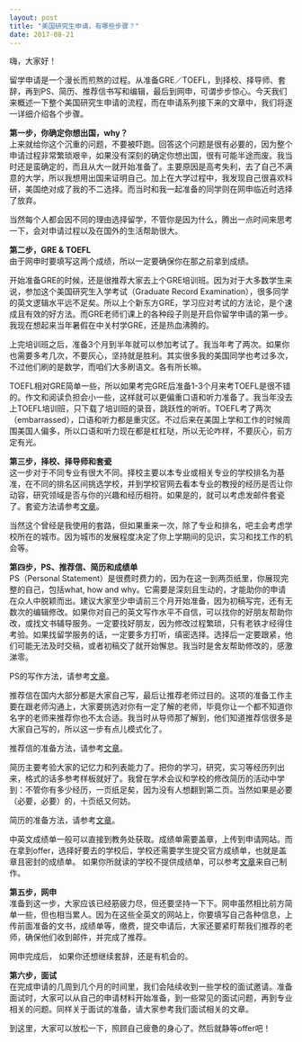 ```yaml
---
layout: post
title: "美国研究生申请，有哪些步骤？"
date: 2017-08-21
---
```


嗨，大家好！

留学申请是一个漫长而煎熬的过程。从准备GRE／TOEFL，到择校、择导师、套辞，再到PS、简历、推荐信书写和编辑，最后到网申，可谓步步惊心。今天我们来概述一下整个美国研究生申请的流程，而在申请系列接下来的文章中，我们将逐一详细介绍各个步骤。

**第一步，你确定你想出国，why？**  
上来就给你这个沉重的问题，不要被吓跑。回答这个问题是很有必要的，因为整个申请过程非常繁琐艰辛，如果没有深刻的确定你想出国，很有可能半途而废。我当时还是蛮确定的，而且从大一就开始准备了。主要原因是高考失利，去了自己不满意的大学，所以我想用出国来证明自己。加上在大学过程中，我发现自己很喜欢科研，美国绝对成了我的不二选择。而当时和我一起准备的同学则在网申临近时选择了放弃。

当然每个人都会因不同的理由选择留学，不管你是因为什么，腾出一点时间来思考一下，会对申请过程以及在国外的生活帮助很大。

**第二步，GRE & TOEFL**  
由于网申时要填写这两个成绩，所以一定要确保你在那之前拿到成绩。

开始准备GRE的时候，还是很推荐大家去上个GRE培训班。因为对于大多数学生来说，参加这个美国研究生入学考试（Graduate Record Examination），很多同学的英文逻辑水平远不足矣。所以上个新东方GRE，学习应对考试的方法论，是个速成且有效的好方法。而GRE老师们课上的各种段子则是开启你留学申请的第一步。我现在想起来当年暑假在中关村学GRE，还是热血沸腾的。

上完培训班之后，准备3个月到半年就可以参加考试了。我当年考了两次。如果你也需要多考几次，不要灰心，坚持就是胜利。其实很多我的美国同学也考过多次，不过他们刷的是数学，而咱们大多刷语文。各有所长嘛。

TOEFL相对GRE简单一些，所以如果考完GRE后准备1-3个月来考TOEFL是很不错的。作文和阅读负担会小一些，这样就可以更偏重口语和听力准备了。我当年没去上TOEFL培训班，只下载了培训班的录音，跳跃性的听听。TOEFL考了两次（embarrassed），口语和听力都是重灾区。不过后来在美国上学和工作的时候周围美国人偏多，所以口语和听力现在都是杠杠哒，所以无论咋样，不要灰心，前方定有光。

**第三步，择校、择导师和套瓷**  
这一步对于不同专业有很大不同。择校主要以本专业或相关专业的学校排名为基准，在不同的排名区间挑选学校，并到学校官网去看本专业的教授的经历是否让你动容，研究领域是否与你的兴趣和经历相符。如果是的，就可以考虑发邮件套瓷了。套瓷方法请参考[文章](http://www.tessay.org/blog/2017/09/17/taoci)。

当然这个曾经是我使用的套路，但如果重来一次，除了专业和排名，吧主会考虑学校所在的城市。因为城市的发展程度决定了你上学期间的见识，实习和找工作的机会等。

**第四步，PS、推荐信、简历和成绩单**  
PS（Personal Statement）是很费时费力的，因为在这一到两页纸里，你展现完整的自己，包括what, how and why。它需要是深刻且生动的，才能助你的申请在众人中脱颖而出。建议大家至少申请前三个月开始准备，因为初稿写完，还有无数次的编辑修改。如果你对自己的英文写作水平不自信，可以找你的好朋友帮助你改，或找文书辅导服务。一定要找好朋友，因为修改过程繁琐，只有老铁才经得住考验。如果找留学服务的话，一定要多方打听，缜密选择。选择后一定要跟紧，他们可能无法及时交稿，或者初稿交了就开始懈怠。我当时是舍友帮助修改的，感激涕零。

PS的写作方法，请参考[文章](http://www.tessay.org/blog/2017/09/02/ps)。

推荐信在国内大部分都是大家自己写，最后让推荐老师过目的。这项的准备工作主要在跟老师沟通上，大家要挑选对你有一定了解的老师，毕竟你让一个都不知道你名字的老师来推荐你也不太合适。我当时从导师那了解到，他们知道推荐信很多是大家自己写的，所以这一步有点儿模式化了。

推荐信的准备方法，请参考[文章](http://www.tessay.org/blog/2017/09/06/lor)。

简历主要考验大家的记忆力和列表能力了。把你的学习，研究，实习等经历列出来，格式的话多参考样板就好了。我曾在学术会议和学校的修改简历的活动中学到：不管你有多少经历，一页纸足矣，因为没有人想翻到第二页。当然如果是必要（必要，必要）的，十页纸又何妨。

简历的准备方法，请参考[文章](http://www.tessay.org/blog/2017/09/12/resume)。

中英文成绩单一般可以直接到教务处获取。成绩单需要盖章，上传到申请网站。而在拿到offer，选择好要去的学校后，学校还需要学生提交官方成绩单，也就是盖章且密封的成绩单。
如果你所就读的学校不提供成绩单，可以参考[文章](http://www.tessay.org/blog/2017/09/24/transcript)来自己制作。

**第五步，网申**  
准备到这一步，大家应该已经筋疲力尽，但还要坚持一下下。网申虽然相比前方简单一些，但也相当累人。因为在这些全英文的网站上，你要填写自己各种信息，上传前面准备的文书，成绩单等，缴费，提交申请后，大家还要紧盯帮我们推荐的老师，确保他们收到邮件，并完成了推荐。

网申完成后， 如果你还想继续套辞，还是有机会的。

**第六步，面试**  
在完成申请的几周到几个月的时间里，我们会陆续收到一些学校的面试邀请。准备面试时，大家可以从自己的申请材料开始准备，到一些常见的面试问题，再到专业相关的问题。同样关于面试的准备，请大家参考我们面试相关的文章。

到这里，大家可以放松一下，照顾自己疲惫的身心了。然后就静等offer吧！
